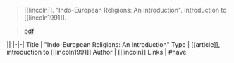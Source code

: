 > [[lincoln]]. "Indo-European Religions: An Introduction". Introduction to [[lincoln1991]]. 

> [pdf](a/lincoln1991-intro.pdf)



||
|-|-|
Title | "Indo-European Religions: An Introduction"
Type | [[article]], introduction to [[lincoln1991]]
Author | [[lincoln]]
Links | #have